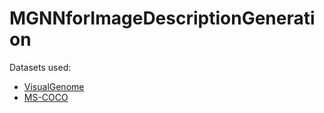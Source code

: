 # MGNNforImageDescriptionGeneration
Datasets used: 
- [VisualGenome](https://visualgenome.org/)
- [MS-COCO](https://cocodataset.org/#home)
